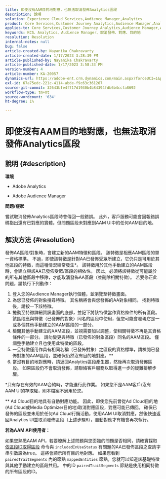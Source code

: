 ```yaml
---
title: 即使沒有AAM目的地對應，也無法取消發佈Analytics區段
description: 說明
solution: Experience Cloud Services,Audience Manager,Analytics
product: Core Services,Customer Journey Analytics,Audience Manager,Analytics
applies-to: Core Services,Customer Journey Analytics,Audience Manager,Analytics
keywords: KCS、Analytics、Audience Manager、取消發佈、對應、目的地
resolution: Resolution
internal-notes: null
bug: false
article-created-by: Nayanika Chakravarty
article-created-date: 1/17/2023 3:28:39 PM
article-published-by: Nayanika Chakravarty
article-published-date: 1/17/2023 3:58:33 PM
version-number: 4
article-number: KA-20057
dynamics-url: https://adobe-ent.crm.dynamics.com/main.aspx?forceUCI=1&pagetype=entityrecord&etn=knowledgearticle&id=d63cf899-7b96-ed11-aad1-6045bd006ce9
exl-id: 67a75edc-221c-4114-abde-f9c63c361267
source-git-commit: 32643bfe4f717d1930b4b84394fdb6b4ccfa8692
workflow-type: tm+mt
source-wordcount: '634'
ht-degree: 1%

---
```


# 即使沒有AAM目的地對應，也無法取消發佈Analytics區段

## 說明 {#description}


<b>環境</b>

- Adobe Analytics

- Adobe Audience Manager

<b>問題/症狀</b>

嘗試取消發佈Analytics區段時會傳回一般錯誤。 此外，客戶服務可能會回報錯誤碼指出還有已對應的實體，但問題區段未對應到AAM UI中的任何AAM目的地。


## 解決方法 {#resolution}


發佈AA區段/對象時，會建立新的AAM特徵和區段。 該特徵是相應AAM區段的單一資格標準。 不過，即使該特徵是針對AA已發佈受眾所建立，它仍只是可用於其他區段的特徵，而這種情況經常發生\*。 該特徵用於其他手動建立的AAM區段時，會建立與該AA已發佈受眾/區段的相依性。 因此，必須將該特徵從可能屬於的所有其他區段中移除，才能取消發佈AA區段（並刪除相關特徵）。 若要修正此問題，請執行下列動作：

1. 登入您的Audience Manager執行個體，並瀏覽至特徵畫面。
2. 為您已發佈的對象搜尋特徵。 其名稱將會與您發佈的AA對象相同。 找到特徵後，請按一下該特徵。
3. 捲動至特徵詳細資訊畫面的底部，並記下將該特徵當作資格條件的所有區段。 該區段應與特徵（已發佈的對象）同名的區段中使用，但您可能會發現它是一或多個其他手動建立的AAM區段的一部分。
4. 檢閱其他手動建立的AAM區段，並視需要加以調整，使相關特徵不再是其資格條件的一部分。 請勿變更與特徵（已發佈的對象區段）同名的AAM區段。 僅調整手動建立且也使用此特徵的區段。
5. 一旦特徵僅用作具有相同名稱（已發佈對象）之區段的資格標準，請檢閱已發佈對象的AAM區段，並確保仍然沒有目的地對應。\*\*
6. 當沒有目的地對應時，請返回Analytics區段產生器，然後再次取消發佈區段。 如果區段仍不會取消發佈，請聯絡客戶服務以取得進一步的疑難排解步驟。


\*只有存在有效的AAM合約時，才能進行此作業。 如果您不是AAM客戶/沒有AAM UI的存取權，則本檔案不適用於您。

\*\* Ad Cloud目的地具有自動對應功能。 因此，即使您先前曾從Ad Cloud目的地(Ad Cloud或Media Optimizer目的地)取消對應區段，對應可能已傳回。 確保已發佈的區段並未用於任何Ad Cloud行銷活動，使用AAM UI取消對應，然後快速返回Analytics UI並取消發佈區段（上述步驟6），自動對應才有機會再次執行。

<b>若為AAM API使用者：</b>

如果您熟悉AAM API，若要瞭解上述問題與您面臨的問題是否相同，請確實採取 [依區段ID取得區段](https://bank.demdex.com/portal/swagger/index.html#/Segments%20API/get_segments__sid_) 命令與 `includedInUseStatus` 有問題的AA已發佈區段之查詢字串引數設為true。 這將會顯示所有目的地對應。 如果您看到 `pairedTraitSegments` 內的節點 `mappedEntities` 節點，您就可以知道該基礎特徵與其他手動建立的區段共用。 中的ID `pairedTraitSegments` 節點是使用相同特徵的所有區段的ID。
